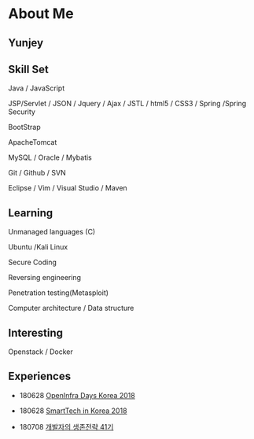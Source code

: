 # About Me

## Yunjey



## Skill Set

Java / JavaScript     

JSP/Servlet / JSON / Jquery / Ajax / JSTL / html5 / CSS3 / Spring /Spring Security     

BootStrap

ApacheTomcat   

MySQL / Oracle / Mybatis  

Git / Github / SVN 

Eclipse / Vim / Visual Studio / Maven



## Learning

Unmanaged languages (C)   

Ubuntu /Kali Linux 

Secure Coding

Reversing engineering     

Penetration testing(Metasploit)   

Computer architecture / Data structure



## Interesting

Openstack / Docker


## Experiences

* 180628 [OpenInfra Days Korea 2018](https://www.openinfradays.kr/)

* 180628 [SmartTech in Korea 2018](http://www.smarttechshow.co.kr/)

* 180708 [개발자의 생존전략 41기](https://onoffmix.com/event/139310)
